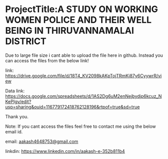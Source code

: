 # ProjectTitle:A STUDY ON WORKING WOMEN POLICE AND THEIR WELL BEING IN THIRUVANNAMALAI DISTRICT
Due to large file size i cant able to upload the file here in github. Instead you can access the files from the below link!

link: https://drive.google.com/file/d/18T4_KV2098kAKpTojTRmKj87y6CyywrR/view

Data link: https://docs.google.com/spreadsheets/d/1AS2Dg6uM2enNejbydjp6kcuz_NKePIgv/edit?usp=sharing&ouid=116779172418762128196&rtpof=true&sd=true

Thank you. 


Note: If you cant access the files feel free to contact me using the below email id.

email: aakash4648753@gmail.com

linkdin: https://www.linkedin.com/in/aakash-e-352b811b4
